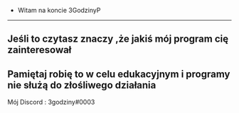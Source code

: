 - Witam na koncie 3GodzinyP
--------------------------------------
Jeśli to czytasz znaczy ,że jakiś mój program cię zainteresował 
--------------------------------------
Pamiętaj robię to w celu edukacyjnym i programy nie służą do złośliwego działania
--------------------------------------
Mój Discord : 3godziny#0003
